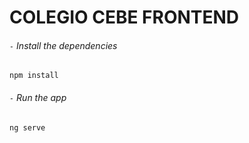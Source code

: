 # COLEGIO CEBE FRONTEND

###### `-` Install the dependencies
```
npm install
```

###### `-` Run the app
```
ng serve
```